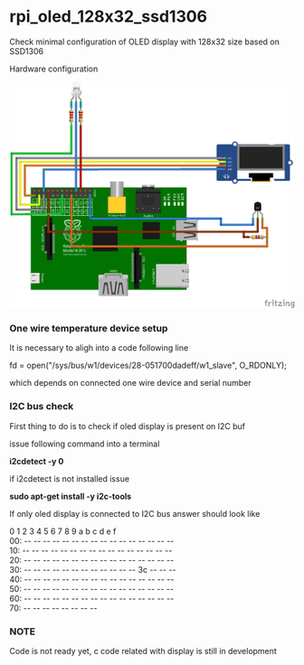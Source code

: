 # rpi_oled_128x32_ssd1306

Check minimal configuration of OLED display with 128x32 size based on SSD1306

Hardware configuration

![Hardware_Configuration](rpi_oled_128x32_ssd1306_bb.png)

### One wire temperature device setup

It is necessary to aligh into a code following line

fd = open("/sys/bus/w1/devices/28-051700dadeff/w1_slave", O_RDONLY);

which depends on connected one wire device and serial number

### I2C bus check

First thing to do is to check if oled display is present on I2C buf

issue following command into a terminal

**i2cdetect -y 0**

if i2cdetect is not installed issue

**sudo apt-get install -y i2c-tools**

If only oled display is connected to I2C bus answer should look like

0  1  2  3  4  5  6  7  8  9  a  b  c  d  e  f <br>
00: -- -- -- -- -- -- -- -- -- -- -- -- -- -- -- -- <br>
10: -- -- -- -- -- -- -- -- -- -- -- -- -- -- -- -- <br>
20: -- -- -- -- -- -- -- -- -- -- -- -- -- -- -- -- <br>
30: -- -- -- -- -- -- -- -- -- -- -- -- 3c -- -- -- <br>
40: -- -- -- -- -- -- -- -- -- -- -- -- -- -- -- -- <br>
50: -- -- -- -- -- -- -- -- -- -- -- -- -- -- -- -- <br>
60: -- -- -- -- -- -- -- -- -- -- -- -- -- -- -- -- <br>
70: -- -- -- -- -- -- -- -- <br>

### NOTE

Code is not ready yet, c code related with display is still in development
